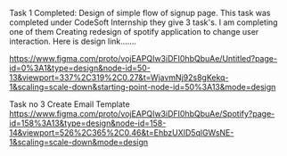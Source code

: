 Task 1 Completed:
Design of simple flow of signup page.
This task was completed under CodeSoft Internship they give 3 task's. 
I am completing one of them 
Creating redesign of spotify application to change user interaction.
Here is design link.......

https://www.figma.com/proto/vojEAPQIw3iDFI0hbQbuAe/Untitled?page-id=0%3A1&type=design&node-id=50-13&viewport=337%2C319%2C0.27&t=WjavmNj92s8gKekq-1&scaling=scale-down&starting-point-node-id=50%3A13&mode=design

Task no 3 Create Email Template 
https://www.figma.com/proto/vojEAPQIw3iDFI0hbQbuAe/Spotify?page-id=158%3A13&type=design&node-id=158-14&viewport=526%2C365%2C0.46&t=EhbzUXID5qlGWsNE-1&scaling=scale-down&mode=design
